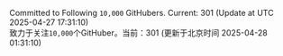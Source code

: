 Committed to Following `10,000` GitHubers. Current: <!-- FOLLOWING_COUNT -->301<!-- FOLLOWING_COUNT --> (Update at UTC <!-- LAST_UPDATED -->2025-04-27 17:31:10<!-- LAST_UPDATED -->)<br>
致力于关注`10,000`个GitHuber。当前：<!-- FOLLOWING_COUNT -->301<!-- FOLLOWING_COUNT --> (更新于北京时间 <!-- LAST_UPDATED_CST -->2025-04-28 01:31:10<!-- LAST_UPDATED_CST -->)
